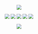 <p align="center"><img src="https://hits.seeyoufarm.com/api/count/incr/badge.svg?url=https%3A%2F%2Fgithub.com%2Fseona-jung%2Fhit-counter&count_bg=%23171717&title_bg=%23FD3A75&icon=github.svg&icon_color=%23FFFFFF&title=Hello+%F0%9F%91%8B&edge_flat=false"/></p>

<p align="center"><img src="https://img.shields.io/badge/HTML-E34F26?style=flat-square&logo=HTML5&logoColor=white"/> <img src="https://img.shields.io/badge/CSS-1572B6?style=flat-square&logo=CSS3&logoColor=white"/> <img src="https://img.shields.io/badge/JavaScript-F7DF1E?style=flat-square&logo=JavaScript&logoColor=white"/> <img src="https://img.shields.io/badge/React-61DAFB?style=flat-square&logo=React&logoColor=white"/> <img src="https://img.shields.io/badge/MySQL-4479A1?style=flat-square&logo=MySQL&logoColor=white"/></p>

<p align="center"><img src="https://github-readme-stats.vercel.app/api?username=seona-jung&count_private=true&show_icons=true&theme=dracula&hide=contribs,prs"></p>


<!--[![](https://github-readme-stats.vercel.app/api/top-langs/?username=seona-jung&layout=compact&theme=dracula)](https://github.com/seona-jung/github-readme-stats) -->
